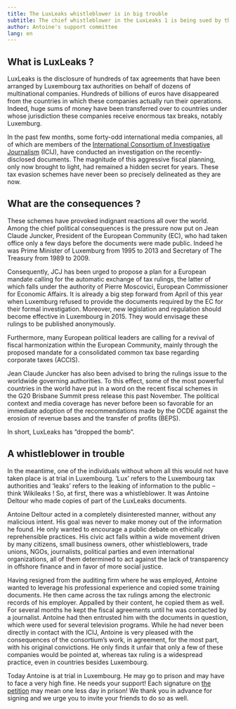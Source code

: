 ```yaml
---
title: The LuxLeaks whistleblower is in big trouble
subtitle: The chief whistleblower in the LuxLeaks 1 is being sued by the Luxembourg justice.
author: Antoine's support committee
lang: en
---
```


## What is LuxLeaks ?

LuxLeaks is the disclosure of hundreds of tax agreements that have been arranged by Luxembourg tax authorities on behalf of dozens of multinational companies. Hundreds of billions of euros have disappeared from the countries in which these companies actually run their operations. Indeed,  huge sums of money have been transferred over to countries under whose jurisdiction these companies receive enormous tax breaks, notably Luxemburg.

In the past few months, some forty-odd international media companies, all of which are members of the [International Consortium of Investigative Journalism](https://www.icij.org/project/luxembourg-leaks) (ICIJ), have conducted an investigation on the recently-disclosed documents. The magnitude of this aggressive fiscal planning, only now brought to light, had remained a hidden secret for years. These tax evasion schemes have never been so precisely delineated as they are now.

## What are the consequences ?

These schemes have provoked indignant reactions all over the world.  Among the chief political consequences is the pressure now put on Jean Claude Juncker, President of the European Community (EC), who had taken office only a few days before the documents were made public. Indeed he was Prime Minister of Luxemburg from 1995 to 2013 and Secretary of The Treasury from 1989 to 2009.

Consequently, JCJ has been urged to propose a plan for a European mandate calling for the automatic exchange of tax rulings, the latter of which falls under the authority of Pierre Moscovici, European Commissioner for Economic Affairs. It is already a big step forward from April of this year when Luxemburg refused to provide the documents required by the EC for their formal investigation. Moreover, new legislation and regulation should become effective in Luxembourg in 2015. They would envisage these rulings to be published anonymously.

Furthermore, many European political leaders are calling for a revival of fiscal harmonization within the European Community, mainly through the proposed mandate for a consolidated common tax base regarding corporate taxes (ACCIS).

Jean Claude Juncker has also been advised to bring the rulings issue to the worldwide governing authorities. To this effect, some of the most powerful countries in the world have put in a word on the recent fiscal schemes in the G20 Brisbane Summit press release this past November. The political context and media coverage has never before been so favorable for an immediate adoption of the recommendations made by the OCDE against the erosion of revenue bases and the transfer of profits (BEPS).

In short, LuxLeaks has “dropped the bomb”.

## A whistleblower in trouble

In the meantime, one of the individuals without whom all this would not have taken place is at trial in Luxembourg. ‘Lux’ refers to the Luxembourg tax authorities and ‘leaks’ refers to the leaking of information to the public – think Wikileaks ! So, at first, there was a whistleblower. It was Antoine Deltour who made copies of part of the LuxLeaks documents.

Antoine Deltour acted in a completely disinterested manner, without any malicious intent. His goal was never to make money out of the information he found. He only wanted to encourage a public debate on ethically reprehensible practices. His civic act falls within a wide movement driven by many citizens, small business owners, other whistleblowers, trade unions, NGOs, journalists, political parties and even international organizations, all of them determined to act against the lack of transparency in offshore finance and in favor of more social justice.

Having resigned from the auditing firm where he was employed, Antoine wanted to leverage his professional experience and copied some training documents. He then came across the tax rulings among the electronic records of his employer. Appalled by their content, he copied them as well. For several months he kept the fiscal agreements until he was contacted by a journalist.  Antoine had then entrusted him with the documents in question, which were used for several television programs. While he had never been directly in contact with the ICIJ, Antoine is very pleased with the consequences of the consortium’s work, in agreement, for  the most part, with his original convictions. He only finds it unfair that only a few of these companies would be pointed at, whereas tax ruling is a widespread practice, even in countries besides Luxembourg.

Today Antoine is at trial in Luxembourg. He may go to prison and may have to face a very high fine. He needs your support! Each signature on [the petition](//www.change.org/SupportAntoineDeltour) may mean one less day in prison! We thank you in advance for signing and we urge you to invite your friends to do so as well.
